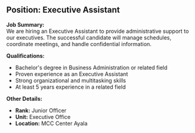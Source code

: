 ## **Position: Executive Assistant**

**Job Summary:**  
We are hiring an Executive Assistant to provide administrative support to our executives. The successful candidate will manage schedules, coordinate meetings, and handle confidential information.

**Qualifications:**  
- Bachelor's degree in Business Administration or related field
- Proven experience as an Executive Assistant
- Strong organizational and multitasking skills
- At least 5 years experience in a related field

**Other Details:**
- **Rank:** Junior Officer
- **Unit:** Executive Office
- **Location:** MCC Center Ayala